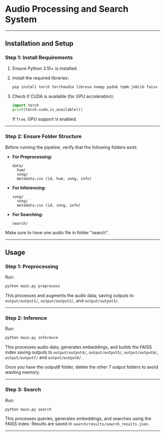 # Audio Processing and Search System

---

## **Installation and Setup**

### **Step 1: Install Requirements**

1. Ensure Python 3.10+ is installed.

2. Install the required libraries:

   ```bash
   pip install torch torchaudio librosa numpy pydub tqdm joblib faiss
   ```

3. Check if CUDA is available (for GPU acceleration):

   ```python
   import torch
   print(torch.cuda.is_available())
   ```

   If `True`, GPU support is enabled.

---

### **Step 2: Ensure Folder Structure**

Before running the pipeline, verify that the following folders exist:

- **For Preprocessing:**

  ```
  data/
    hum/
    song/
    metadata.csv (id, hum, song, info)
  ```

- **For Inferencing:**

  ```
  song/
    song/
    metadata.csv (id, song, info)
  ```

- **For Searching:**

  ```
  search/
  ```

Make sure to have one audio file in folder "search".

---

## **Usage**

### **Step 1: Preprocessing**

Run:

```bash
python main.py preprocess
```

This processes and augments the audio data, saving outputs to `output/output1/`, `output/output2/`, and `output/output3/`.

---

### **Step 2: Inference**

Run:

```bash
python main.py inference
```

This processes audio data, generates embeddings, and builds the FAISS index saving outputs to `output/output4/`, `output/output5/`, `output/output6/`, `output/output7/` and `output/output8/`.

Once you have the output8 folder, delete the other 7 output folders to avoid wasting memory.

---

### **Step 3: Search**

Run:

```bash
python main.py search
```

This processes queries, generates embeddings, and searches using the FAISS index. Results are saved in `search/results/search_results.json`.

---

